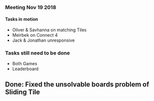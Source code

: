 ### Meeting Nov 19 2018

#### Tasks in motion
+ Oliver & Savhanna on matching Tiles
+ Meirbek on Connect 4
+ Jack & Jonathan unresponsive

### Tasks still need to be done
+ Both Games
+ Leaderboard

## Done: Fixed the unsolvable boards problem of Sliding Tile